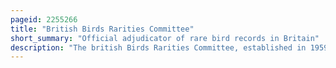```yaml
---
pageid: 2255266
title: "British Birds Rarities Committee"
short_summary: "Official adjudicator of rare bird records in Britain"
description: "The british Birds Rarities Committee, established in 1959, is the national Bird Rarities Committee for Britain. It assesses claimed Sightings of Bird Species that are rarely seen in Britain, based on Descriptions, Photographs and Video Recordings submitted by Observers. Its Findings are published in an annual Report in the british Birds Journal."
---
```

